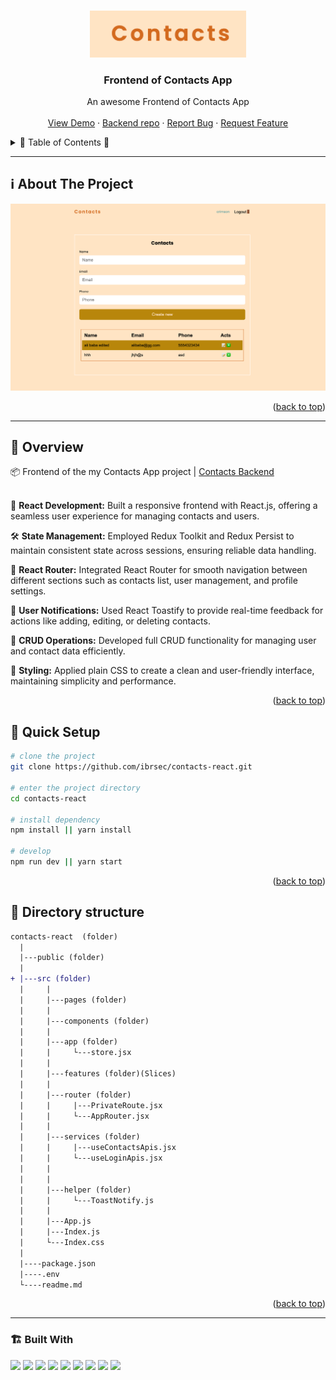  

<a name="readme-top"></a>
 
 
<!-- PROJECT LOGO -->
<br />
<div align="center">
   
  <a href="https://github.com/ibrsec/contacts-react">
    <img src="./public/logo.png" alt="Logo" width="250"   >
  </a>

  <h3 align="center">Frontend of Contacts App</h3>

  <p align="center">
    An awesome Frontend of Contacts App 
    <!-- <a href="https://github.com/ibrsec/contacts-react"><strong>Explore the docs »</strong></a> -->
    <br />
    <br /> 
    <a href="https://contacts-react-express.vercel.app/">View Demo</a>
    · 
    <a href="https://github.com/ibrsec/contacts2-express">Backend repo</a>
    ·
    <a href="https://github.com/ibrsec/contacts-react/issues">Report Bug</a>
    ·
    <a href="https://github.com/ibrsec/contacts-react/issues">Request Feature</a>
  </p>
</div>



<!-- TABLE OF CONTENTS -->
<details>
  <summary>📎 Table of Contents 📎 </summary>
  <ol>
    <li><a href="#about-the-project">About The Project</a></li>
     <!-- <li><a href="#figma">Figma</a></li> -->
     <li><a href="#overview">Overview</a></li>
     <li><a href="#quick-setup">Quick Setup</a></li>
     <li><a href="#directory-structure">Directory structure</a></li>
     <li><a href="#built-with">Built With</a></li>
    <!-- <li>
      <a href="#getting-started">Getting Started</a>
      <ul>
        <li><a href="#prerequisites">Prerequisites</a></li>
        <li><a href="#installation">Installation</a></li>
      </ul>
    </li>
    <li><a href="#usage">Usage</a></li>
    <li><a href="#roadmap">Roadmap</a></li>
    <li><a href="#contributing">Contributing</a></li>
    <li><a href="#license">License</a></li>
    <li><a href="#contact">Contact</a></li>
    <li><a href="#acknowledgments">Acknowledgments</a></li> -->

    
  </ol>
</details>





---

<!-- ABOUT THE PROJECT -->
<a name="about-the-project"></a>
## ℹ️ About The Project

[![contacts-react](./public/project.png)](https://contacts-react.vercel.app/)
 



<p align="right">(<a href="#readme-top">back to top</a>)</p>


---

<!-- ## Figma 

<a href="https://www.figma.com/file/ePyCHKsx2ODB32uLgyUEEd/bootstrap-home-page?type=design&node-id=0%3A1&mode=design&t=edDzadCB9Ev5FS1a-1">Figma Link</a>  

  <p align="right">(<a href="#readme-top">back to top</a>)</p>




--- -->
<a name="overview"></a>
## 👀 Overview

📦 Frontend of the my Contacts App project | [Contacts Backend](https://github.com/ibrsec/backend-stockapi)  </br></br>

🎯 <b>React Development:</b> Built a responsive frontend with React.js, offering a seamless user experience for managing contacts and users.</br>

🛠 <b>State Management:</b> Employed Redux Toolkit and Redux Persist to maintain consistent state across sessions, ensuring reliable data handling.</br>

🚀 <b>React Router:</b> Integrated React Router for smooth navigation between different sections such as contacts list, user management, and profile settings.</br>

🔔 <b>User Notifications:</b> Used React Toastify to provide real-time feedback for actions like adding, editing, or deleting contacts.</br>

💾 <b>CRUD Operations:</b> Developed full CRUD functionality for managing user and contact data efficiently.</br>

🎨 <b>Styling:</b> Applied plain CSS to create a clean and user-friendly interface, maintaining simplicity and performance.</br>


<p align="right">(<a href="#readme-top">back to top</a>)</p>


<a name="quick-setup"></a>
## 🛫 Quick Setup

```sh
# clone the project
git clone https://github.com/ibrsec/contacts-react.git

# enter the project directory
cd contacts-react

# install dependency
npm install || yarn install

# develop
npm run dev || yarn start
```

<p align="right">(<a href="#readme-top">back to top</a>)</p>


<!-- ## 🐞 Debug

![contacts-react.gif](/contacts-react.gif) -->








<a name="directory-structure"></a>
## 📂 Directory structure 

```diff
contacts-react  (folder)
  |          
  |---public (folder) 
  |                
+ |---src (folder)  
  |     |           
  |     |---pages (folder)       
  |     |           
  |     |---components (folder) 
  |     |    
  |     |---app (folder)       
  |     |     └---store.jsx       
  |     |          
  |     |---features (folder)(Slices)           
  |     |          
  |     |---router (folder)        
  |     |     |---PrivateRoute.jsx  
  |     |     └---AppRouter.jsx       
  |     |          
  |     |---services (folder)        
  |     |     |---useContactsApis.jsx  
  |     |     └---useLoginApis.jsx       
  |     |           
  |     |          
  |     |---helper (folder)        
  |     |     └---ToastNotify.js       
  |     |          
  |     |---App.js 
  |     |---Index.js
  |     └---Index.css
  |      
  |----package.json 
  |----.env
  └----readme.md 
```

<p align="right">(<a href="#readme-top">back to top</a>)</p>

---

<a name="built-with"></a>
### 🏗️ Built With

 
<!-- https://dev.to/envoy_/150-badges-for-github-pnk  search skills-->

 <img src="https://img.shields.io/badge/HTML-239120?style=for-the-badge&logo=html5&logoColor=white">
 <img src="https://img.shields.io/badge/CSS-239120?&style=for-the-badge&logo=css3&logoColor=white&color=red"> 
 <img src="https://img.shields.io/badge/JavaScript-F7DF1E?style=for-the-badge&logo=javascript&logoColor=black"> 
 <!-- <img src="https://img.shields.io/badge/Bootstrap-563D7C?style=for-the-badge&logo=bootstrap&logoColor=white">  -->
 <!-- <img src="https://img.shields.io/badge/Sass-CC6699?style=for-the-badge&logo=sass&logoColor=white">  -->
 <!-- <img src="https://img.shields.io/badge/Vite-AB4BFE?style=for-the-badge&logo=vite&logoColor=FFC920">  -->
 <img src="https://img.shields.io/badge/React-20232A?style=for-the-badge&logo=react&logoColor=61DAFB"> 
 <img src="https://img.shields.io/badge/React_Router-CA4245?style=for-the-badge&logo=react-router&logoColor=white"> 

 <img src="https://img.shields.io/badge/Redux-593D88?style=for-the-badge&logo=redux&logoColor=white"> 
 <img src="https://img.shields.io/badge/Redux Toolkit-593D88?style=for-the-badge&logo=redux&logoColor=white"> 
 <img src="https://img.shields.io/badge/Redux--Persist -593D88?style=for-the-badge&logo=redux&logoColor=white"> 
 <!-- <img src="https://img.shields.io/badge/Context API-593D88?style=for-the-badge&logo=context&logoColor=white">  -->


 <!-- <img src="https://img.shields.io/badge/Axios-593D88?style=for-the-badge&logo=axios&logoColor=white">  -->
 <!-- <img src="https://img.shields.io/badge/Tailwind_CSS-38B2AC?style=for-the-badge&logo=tailwind-css&logoColor=white">  -->

 <!-- <img src="https://img.shields.io/badge/Material--UI-0081CB?style=for-the-badge&logo=material-ui&logoColor=white">  -->
 <!-- <img src="https://img.shields.io/badge/Formik-172B4D?style=for-the-badge&logo=formik&logoColor=white">  -->
 <!-- <img src="https://img.shields.io/badge/Yup-172B4D?style=for-the-badge&logo=yup&logoColor=white">  -->
 <img src="https://img.shields.io/badge/Toastify-45CC11?style=for-the-badge&logo=toastify-ui&logoColor=white"> 
 
